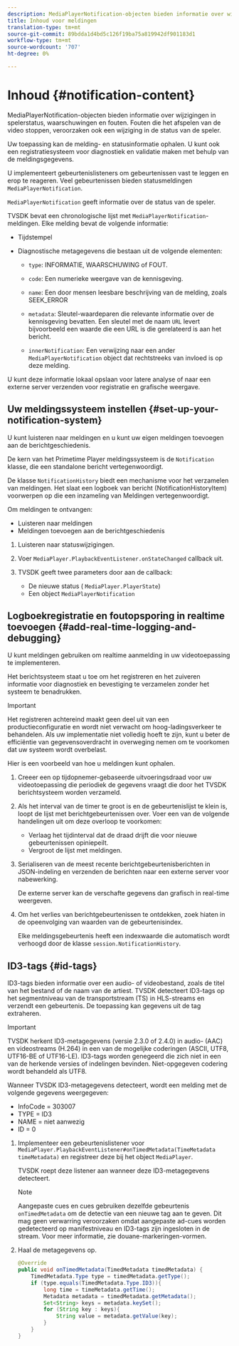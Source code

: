 ```yaml
---
description: MediaPlayerNotification-objecten bieden informatie over wijzigingen in spelerstatus, waarschuwingen en fouten. Fouten die het afspelen van de video stoppen, veroorzaken ook een wijziging in de status van de speler.
title: Inhoud voor meldingen
translation-type: tm+mt
source-git-commit: 89bdda1d4bd5c126f19ba75a819942df901183d1
workflow-type: tm+mt
source-wordcount: '707'
ht-degree: 0%

---
```



# Inhoud {#notification-content}

MediaPlayerNotification-objecten bieden informatie over wijzigingen in spelerstatus, waarschuwingen en fouten. Fouten die het afspelen van de video stoppen, veroorzaken ook een wijziging in de status van de speler.

Uw toepassing kan de melding- en statusinformatie ophalen. U kunt ook een registratiesysteem voor diagnostiek en validatie maken met behulp van de meldingsgegevens.

U implementeert gebeurtenislisteners om gebeurtenissen vast te leggen en erop te reageren. Veel gebeurtenissen bieden statusmeldingen `MediaPlayerNotification`.

`MediaPlayerNotification` geeft informatie over de status van de speler.

TVSDK bevat een chronologische lijst met `MediaPlayerNotification`-meldingen. Elke melding bevat de volgende informatie:

* Tijdstempel
* Diagnostische metagegevens die bestaan uit de volgende elementen:

   * `type`: INFORMATIE, WAARSCHUWING of FOUT.
   * `code`: Een numerieke weergave van de kennisgeving.
   * `name`: Een door mensen leesbare beschrijving van de melding, zoals SEEK_ERROR
   * `metadata`: Sleutel-waardeparen die relevante informatie over de kennisgeving bevatten. Een sleutel met de naam `URL` levert bijvoorbeeld een waarde die een URL is die gerelateerd is aan het bericht.

   * `innerNotification`: Een verwijzing naar een ander  `MediaPlayerNotification` object dat rechtstreeks van invloed is op deze melding.

U kunt deze informatie lokaal opslaan voor latere analyse of naar een externe server verzenden voor registratie en grafische weergave.

## Uw meldingssysteem instellen {#set-up-your-notification-system}

U kunt luisteren naar meldingen en u kunt uw eigen meldingen toevoegen aan de berichtgeschiedenis.

De kern van het Primetime Player meldingssysteem is de `Notification` klasse, die een standalone bericht vertegenwoordigt.

De klasse `NotificationHistory` biedt een mechanisme voor het verzamelen van meldingen. Het slaat een logboek van bericht (NotificationHistoryItem) voorwerpen op die een inzameling van Meldingen vertegenwoordigt.

Om meldingen te ontvangen:

* Luisteren naar meldingen
* Meldingen toevoegen aan de berichtgeschiedenis

1. Luisteren naar statuswijzigingen.
1. Voer `MediaPlayer.PlaybackEventListener.onStateChanged` callback uit.
1. TVSDK geeft twee parameters door aan de callback:

   * De nieuwe status ( `MediaPlayer.PlayerState`)
   * Een object `MediaPlayerNotification`

## Logboekregistratie en foutopsporing in realtime toevoegen {#add-real-time-logging-and-debugging}

U kunt meldingen gebruiken om realtime aanmelding in uw videotoepassing te implementeren.

Het berichtsysteem staat u toe om het registreren en het zuiveren informatie voor diagnostiek en bevestiging te verzamelen zonder het systeem te benadrukken.

>[!IMPORTANT]
>
>Het registreren achtereind maakt geen deel uit van een productieconfiguratie en wordt niet verwacht om hoog-ladingsverkeer te behandelen. Als uw implementatie niet volledig hoeft te zijn, kunt u beter de efficiëntie van gegevensoverdracht in overweging nemen om te voorkomen dat uw systeem wordt overbelast.

Hier is een voorbeeld van hoe u meldingen kunt ophalen.

1. Creeer een op tijdopnemer-gebaseerde uitvoeringsdraad voor uw videotoepassing die periodiek de gegevens vraagt die door het TVSDK berichtsysteem worden verzameld.

1. Als het interval van de timer te groot is en de gebeurtenislijst te klein is, loopt de lijst met berichtgebeurtenissen over. Voer een van de volgende handelingen uit om deze overloop te voorkomen:

   * Verlaag het tijdinterval dat de draad drijft die voor nieuwe gebeurtenissen opiniepeilt.
   * Vergroot de lijst met meldingen.

1. Serialiseren van de meest recente berichtgebeurtenisberichten in JSON-indeling en verzenden de berichten naar een externe server voor nabewerking.

   De externe server kan de verschafte gegevens dan grafisch in real-time weergeven.
1. Om het verlies van berichtgebeurtenissen te ontdekken, zoek hiaten in de opeenvolging van waarden van de gebeurtenisindex.

   Elke meldingsgebeurtenis heeft een indexwaarde die automatisch wordt verhoogd door de klasse `session.NotificationHistory`.

## ID3-tags {#id-tags}

ID3-tags bieden informatie over een audio- of videobestand, zoals de titel van het bestand of de naam van de artiest. TVSDK detecteert ID3-tags op het segmentniveau van de transportstream (TS) in HLS-streams en verzendt een gebeurtenis. De toepassing kan gegevens uit de tag extraheren.

>[!IMPORTANT]
>
>TVSDK herkent ID3-metagegevens (versie 2.3.0 of 2.4.0) in audio- (AAC) en videostreams (H.264) in een van de mogelijke coderingen (ASCII, UTF8, UTF16-BE of UTF16-LE). ID3-tags worden genegeerd die zich niet in een van de herkende versies of indelingen bevinden. Niet-opgegeven codering wordt behandeld als UTF8.

Wanneer TVSDK ID3-metagegevens detecteert, wordt een melding met de volgende gegevens weergegeven:

* InfoCode = 303007
* TYPE = ID3
* NAME = niet aanwezig
* ID = 0

1. Implementeer een gebeurtenislistener voor `MediaPlayer.PlaybackEventListener#onTimedMetadata(TimeMetadata timeMetadata)` en registreer deze bij het object `MediaPlayer`.

   TVSDK roept deze listener aan wanneer deze ID3-metagegevens detecteert.

   >[!NOTE]
   >
   >Aangepaste cues en cues gebruiken dezelfde gebeurtenis `onTimedMetadata` om de detectie van een nieuwe tag aan te geven. Dit mag geen verwarring veroorzaken omdat aangepaste ad-cues worden gedetecteerd op manifestniveau en ID3-tags zijn ingesloten in de stream. Voor meer informatie, zie douane-markeringen-vormen.

1. Haal de metagegevens op.

   ```java
   @Override 
   public void onTimedMetadata(TimedMetadata timedMetadata) { 
       TimedMetadata.Type type = timedMetadata.getType(); 
       if (type.equals(TimedMetadata.Type.ID3)){ 
           long time = timeMetadata.getTime(); 
           Metadata metadata = timedMetadata.getMetadata(); 
           Set<String> keys = metadata.keySet(); 
           for (String key : keys){ 
               String value = metadata.getValue(key); 
           } 
       } 
   }
   ```
